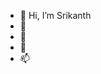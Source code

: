 - 👋 Hi, I’m Srikanth
- 👀 
- 🌱 
- 💞️ 
- 📫 

<!---
sgurram16/sgurram16 is a ✨ special ✨ repository because its `README.md` (this file) appears on your GitHub profile.
You can click the Preview link to take a look at your changes.
--->
